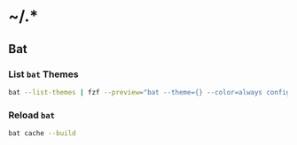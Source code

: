 # ~/.*

## Bat

### List `bat` Themes

```bash
bat --list-themes | fzf --preview="bat --theme={} --color=always config/.zprofile"
```

### Reload `bat`

```bash
bat cache --build
```
